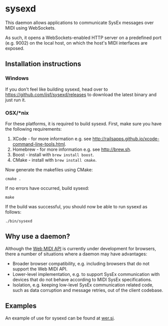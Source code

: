 # sysexd

This daemon allows applications to communicate SysEx messages over MIDI using WebSockets.

As such, it opens a WebSockets-enabled HTTP server on a predefined port (e.g. 9002) on the local host, on which the host's MIDI interfaces are exposed.

## Installation instructions

### Windows

If you don't feel like building sysexd, head over to https://github.com/ijsf/sysexd/releases to download the latest binary and just run it.

### OSX/*nix

For these platforms, it is required to build sysexd. First, make sure you have the following requirements:

1. XCode - for more information e.g. see http://railsapps.github.io/xcode-command-line-tools.html.
2. Homebrew - for more information e.g. see http://brew.sh.
3. Boost - install with `brew install boost`.
4. CMake - install with `brew install cmake`.

Now generate the makefiles using CMake:

    cmake .

If no errors have occurred, build sysexd:

    make

If the build was successful, you should now be able to run sysexd as follows:

    ./bin/sysexd

## Why use a daemon?

Although the [Web MIDI API](https://www.w3.org/TR/webmidi/) is currently under development for browsers, there a number of situations where a daemon may have advantages:

* Broader browser compatibility, e.g. including browsers that do not support the Web MIDI API.
* Lower-level implementation, e.g. to support SysEx communication with devices that do not behave according to MIDI SysEx specifications.
* Isolation, e.g. keeping low-level SysEx communication related code, such as data corruption and message retries, out of the client codebase.

## Examples

An example of use for sysexd can be found at [wer.si](http://wer.si).

